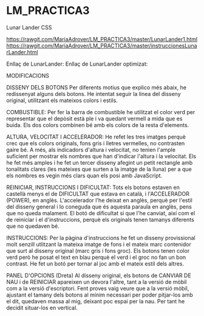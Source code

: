 # LM_PRACTICA3
Lunar Lander CSS

https://rawgit.com/MariaAdrover/LM_PRACTICA3/master/LunarLander1.html
https://rawgit.com/MariaAdrover/LM_PRACTICA3/master/instruccionesLunarLander.html


Enllaç de LunarLander:
Enllaç de LunarLander optimizat:

MODIFICACIONS


DISSENY DELS BOTONS
Per diferents motius que explico més abaix, he  redissenyat alguns dels botons. He intentat
seguir la línea del disseny original, utilitzant els mateixos colors i estils.
 
COMBUSTIBLE:
Per fer la barra de combustible he utilitzat el color verd per representar que el depòsit està ple i va 
quedant vermell a mida que es buida. Els dos colors combinen bé amb els colors de la resta d'elements. 

ALTURA, VELOCITAT I ACCELERADOR:
He refet les tres imatges perquè crec que els colors originals, fons gris i lletres vermelles, no 
contrasten gaire bé.
A més, als indicadors d'altura i velocitat, no tenien l'ample suficient per mostrar els nombres 
que han d'indicar l'altura i la velocitat. Els he fet més amples i he fet un tercer disseny
afegint un petit rectangle amb tonalitats clares (les mateixes que surten a la imatge de la lluna)
per a que els nombres es vegin més clars quan els posi amb JavaScript.

REINICIAR, INSTRUCCIONS I DIFICULTAT:
Tots els botons estaven en castellà menys el de DIFICULTAT que estava en català, i l'ACCELERADOR (POWER),
en anglès. L'accelerador l'he deixat en anglès, perquè per l'estil del disseny general i lo coneguda
que és aquesta paraula en anglès, pens que no queda malament. El botó de dificultat sí que l'he canviat,
així com el de reiniciar i el d'instruccions, perquè els originals tenen tamanys diferents que no
quedaven bé.

INSTRUCCIONS:
Per la pàgina d'instruccions he fet un disseny provissional molt senzill utlitzant la mateixa imatge de fons i el mateix
marc contenidor que surt al disseny original (marc gris i fons groc). Els botons tenen color verd però he posat el text en blau
perquè el verd i el groc no fan un bon contrast. 
He fet un botó per tornar al joc amb el mateix estil dels altres.

PANEL D'OPCIONS (Dreta)
Al disseny original, els botons de CANVIAR DE NAU i de REINICIAR apareixen un devora l'altre,
tant a la versió de mòbil com a la versió d'escriptori. Fent proves vaig veure que a la versió mòbil,
ajustant el tamany dels botons al mínim necessari per poder pitjar-los amb el dit,  quedaven massa al
mig, deixant poc espai per la nau. Per tant he decidit situar-los en vertical.
